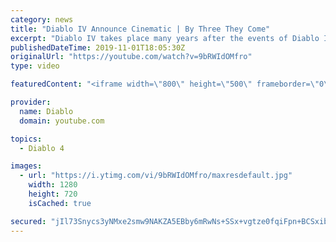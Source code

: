 ```yaml
---
category: news
title: "Diablo IV Announce Cinematic | By Three They Come"
excerpt: "Diablo IV takes place many years after the events of Diablo III, after millions have been slaughtered by the actions of the High Heavens and Burning Hells alike."
publishedDateTime: 2019-11-01T18:05:30Z
originalUrl: "https://youtube.com/watch?v=9bRWIdOMfro"
type: video

featuredContent: "<iframe width=\"800\" height=\"500\" frameborder=\"0\" src=\"https://www.youtube.com/embed/9bRWIdOMfro\" allow=\"accelerometer; autoplay; encrypted-media; gyroscope; picture-in-picture\" allowfullscreen></iframe>"

provider:
  name: Diablo
  domain: youtube.com

topics:
  - Diablo 4

images:
  - url: "https://i.ytimg.com/vi/9bRWIdOMfro/maxresdefault.jpg"
    width: 1280
    height: 720
    isCached: true

secured: "jIl73Snycs3yNMxe2smw9NAKZA5EBby6mRwNs+SSx+vgtze0fqiFpn+BCSxibFNPx4YUkx8J/2YJjizK2kZ6ykx4FYXwrIsHR8aKENFN+ODs2+sB2WfT6Ks+uIoeaalLuB1q7kYBuGZ94eK8C5A5PCfWrnVXTw2eM+aFDIM52JBU1Qv7zUG2bu5mBWDow9+EeCuY+w4VID8Xbge2gT07rJQAiFIakkx7GTBXLR/nmSSayL0ogMqmvGEfjVnUHOdY/ZhKkmaESfWnSZpbf1pLC/IprzrvGGiAX9aJS8zLW63J5m3lmohG7P7vPEGKRwq4WRe5eYwTaT+xvK6DxDHwjllnQEcq/aUFeXgoDwAELgekM/YkqbPHqmkdI0KBdQySsXcdLbaL938uRoGJ+yArFEnUzPWQUNltVl2kF6QK+e2ullLCG43Fon3CJ7gcjzAi;L8hrmYXUEFmht+kg/wd6mw=="
---
```


